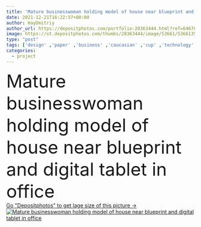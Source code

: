 ```yaml
---
title: 'Mature businesswoman holding model of house near blueprint and digital tablet in office '
date: 2021-12-21T16:22:57+00:00
author: HayDmitriy
author_url: https://depositphotos.com/portfolio-20363444.html?ref=64678756
image: https://st.depositphotos.com/thumbs/20363444/image/53661/536613578/api_thumb_450.jpg?forcejpeg=true
type: "post"
tags: ['design' ,'paper' ,'business' ,'caucasian' ,'cup' ,'technology' ,'coffee' ,'drink' ,'blur' ,'architecture' ,'corporate' ,'office' ,'beverage' ,'woman' ,'device' ,'manager' ,'development' ,'work' ,'indoors' ,'pencil' ,'project' ,'profession' ,'sketch' ,'engineering' ,'plan' ,'eyeglasses' ,'houses' ,'executive' ,'casual' ,'architect' ,'buildings' ,'mature' ,'gadget' ,'workplace' ,'businesswoman' ,'blueprints' ,'models' ,'copy space' ,'one person' ,'middle aged' ,'Grey Hair' ,'flip chart' ,'blank screen' ,'Digital Tablet' ]
categories: 
  - project
---
```

<div aling="center">
            <font size="60"> Mature businesswoman holding model of house near blueprint and digital tablet in office</font>   
</div>
<div>
    <a href='https://st.depositphotos.com/thumbs/20363444/image/53661/536613578/api_thumb_450.jpg?forcejpeg=true?ref=64678756' target=_blank > Go "Depositphotos" to get lage size of this picture ->
        <img href='https://st.depositphotos.com/thumbs/20363444/image/53661/536613578/api_thumb_450.jpg?forcejpeg=true?ref=64678756' src='https://st.depositphotos.com/20363444/53661/i/950/depositphotos_536613578-stock-photo-mature-businesswoman-holding-model-house.jpg?forcejpeg=true' alt='Mature businesswoman holding model of house near blueprint and digital tablet in office' >
    </a>
</div>

